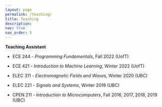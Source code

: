```yaml
---
layout: page
permalink: /teaching/
title: Teaching
description:
nav: true
nav_order: 5
---
```


**Teaching Assistant**

- ECE 244 - *Programming Fundamentals*, Fall 2022 (UofT) 

- ECE 421 - *Introduction to Machine Learning*, Winter 2022 (UofT) 

- ELEC 311 - *Electromagnetic Fields and Waves*, Winter 2020 (UBC) 

- ELEC 221 - *Signals and Systems*, Winter 2019 (UBC) 

- CPEN 211 - *Introduction to Microcomputers*, Fall 2016, 2017, 2018, 2019 (UBC) 